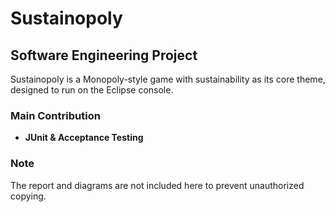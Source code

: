 # Sustainopoly

## Software Engineering Project

Sustainopoly is a Monopoly-style game with sustainability as its core theme, designed to run on the Eclipse console.

### Main Contribution

- **JUnit & Acceptance Testing**

### Note

The report and diagrams are not included here to prevent unauthorized copying.
